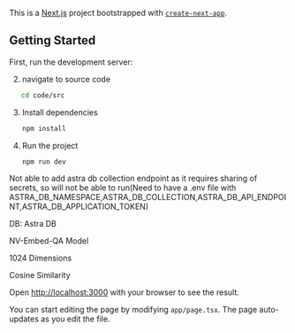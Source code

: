 This is a [Next.js](https://nextjs.org/) project bootstrapped with [`create-next-app`](https://github.com/vercel/next.js/tree/canary/packages/create-next-app).

## Getting Started

First, run the development server:

2. navigate to source code
```sh
   cd code/src
 ```  
3. Install dependencies  
   ```sh
   npm install 
   ```
4. Run the project  
   ```sh
   npm run dev  
   ```
 Not able to add astra db collection endpoint as it requires sharing of secrets, so will not be able to run(Need to have a .env file with ASTRA_DB_NAMESPACE,ASTRA_DB_COLLECTION,ASTRA_DB_API_ENDPOINT,ASTRA_DB_APPLICATION_TOKEN)  

DB: Astra DB

NV-Embed-QA
Model

1024
Dimensions

Cosine
Similarity

Open [http://localhost:3000](http://localhost:3000) with your browser to see the result.

You can start editing the page by modifying `app/page.tsx`. The page auto-updates as you edit the file.


